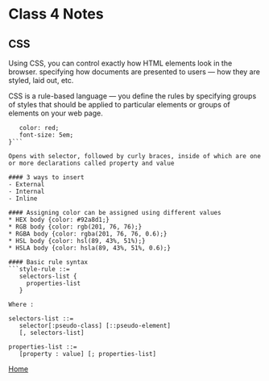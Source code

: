 # Class 4 Notes

## CSS

Using CSS, you can control exactly how HTML elements look in the browser.
specifying how documents are presented to users — how they are styled, laid out, etc.

CSS is a rule-based language — you define the rules by specifying groups of styles that should be applied to particular elements or groups of elements on your web page.

 ```h1 {
    color: red;
    font-size: 5em;
}```

Opens with selector, followed by curly braces, inside of which are one or more declarations called property and value

#### 3 ways to insert
- External
- Internal
- Inline

#### Assigning color can be assigned using different values
* HEX body {color: #92a8d1;}
* RGB body {color: rgb(201, 76, 76);}
* RGBA body {color: rgba(201, 76, 76, 0.6);}
* HSL body {color: hsl(89, 43%, 51%);}
* HSLA body {color: hsla(89, 43%, 51%, 0.6);}

#### Basic rule syntax
```style-rule ::=
    selectors-list {
      properties-list
    }

Where :

selectors-list ::=
    selector[:pseudo-class] [::pseudo-element]
    [, selectors-list]

properties-list ::=
    [property : value] [; properties-list]
```

[Home](README.md)